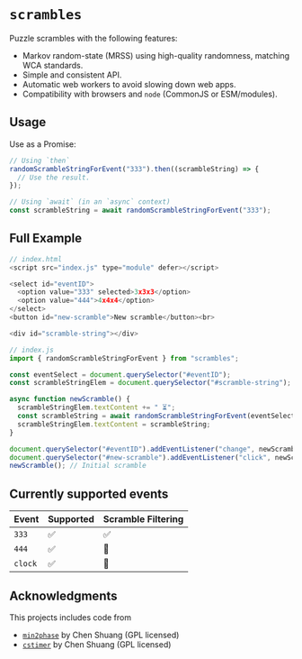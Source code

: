 # `scrambles`

Puzzle scrambles with the following features:

- Markov random-state (MRSS) using high-quality randomness, matching WCA standards.
- Simple and consistent API.
- Automatic web workers to avoid slowing down web apps.
- Compatibility with browsers and `node` (CommonJS or ESM/modules).

## Usage

Use as a Promise:

```js
// Using `then`
randomScrambleStringForEvent("333").then((scrambleString) => {
  // Use the result.
});

// Using `await` (in an `async` context)
const scrambleString = await randomScrambleStringForEvent("333");
```

## Full Example

```js
// index.html
<script src="index.js" type="module" defer></script>

<select id="eventID">
  <option value="333" selected>3x3x3</option>
  <option value="444">4x4x4</option>
</select>
<button id="new-scramble">New scramble</button><br>

<div id="scramble-string"></div>

```

```js
// index.js
import { randomScrambleStringForEvent } from "scrambles";

const eventSelect = document.querySelector("#eventID");
const scrambleStringElem = document.querySelector("#scramble-string");

async function newScramble() {
  scrambleStringElem.textContent += " ⏳";
  const scrambleString = await randomScrambleStringForEvent(eventSelect.value);
  scrambleStringElem.textContent = scrambleString;
}

document.querySelector("#eventID").addEventListener("change", newScramble);
document.querySelector("#new-scramble").addEventListener("click", newScramble);
newScramble(); // Initial scramble
```

## Currently supported events

| Event   | Supported | Scramble Filtering |
| ------- | --------- | ------------------ |
| `333`   | ✅        | ✅                 |
| `444`   | ✅        | 🚧                 |
| `clock` | ✅        | 🚧                 |

## Acknowledgments

This projects includes code from

- [`min2phase`](https://github.com/cs0x7f/min2phase) by Chen Shuang (GPL licensed)
- [`cstimer`](https://github.com/cs0x7f/cstimer) by Chen Shuang (GPL licensed)
